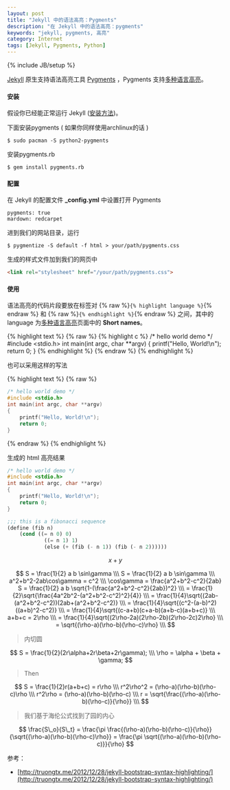 ```yaml
---
layout: post
title: "Jekyll 中的语法高亮：Pygments"
description: "在 Jekyll 中的语法高亮：pygments"
keywords: "jekyll, pygments, 高亮"
category: Internet
tags: [Jekyll, Pygments, Python]
---
```

{% include JB/setup %}

[Jekyll](http://jekyllrb.com/) 原生支持语法高亮工具 [Pygments](http://pygments.org/) ，Pygments 支持[多种语言高亮](http://pygments.org/docs/lexers/)。

#### 安装

假设你已经能正常运行 Jekyll ([安装方法](/internet/2013-07/jekyll-install.html))。

下面安装pygments ( 如果你同样使用archlinux的话 )

    $ sudo pacman -S python2-pygments

<!-- more -->
安装pygments.rb

    $ gem install pygments.rb

#### 配置

在 Jekyll 的配置文件 **_config.yml** 中设置打开 Pygments

    pygments: true
    mardown: redcarpet

进到我们的网站目录，运行

    $ pygmentize -S default -f html > your/path/pygments.css

生成的样式文件加到我们的网页中

```html
<link rel="stylesheet" href="/your/path/pygments.css">
```

#### 使用

语法高亮的代码片段要放在标签对 {% raw %}`{% highlight language %}`{% endraw %} 和 {% raw %}`{% endhighlight %}`{% endraw %} 之间，其中的 language 为[多种语言高亮](http://pygments.org/docs/lexers/)页面中的 **Short names**。

{% highlight text %}
{% raw %}
{% highlight c %}
/* hello world demo */
#include <stdio.h>
int main(int argc, char **argv)
{
    printf("Hello, World!\n");
    return 0;
}
{% endhighlight %}
{% endraw %}
{% endhighlight %}

也可以采用这样的写法

{% highlight text %}
{% raw %}
```c
/* hello world demo */
#include <stdio.h>
int main(int argc, char **argv)
{
    printf("Hello, World!\n");
    return 0;
}
```
{% endraw %}
{% endhighlight %}

生成的 html 高亮结果

```c
/* hello world demo */
#include <stdio.h>
int main(int argc, char **argv)
{
    printf("Hello, World!\n");
    return 0;
}
```

```lisp
;;; this is a fibonacci sequence
(define (fib n)
    (cond ((= n 0) 0)
            ((= n 1) 1)
            (else (+ (fib (- n 1)) (fib (- n 2))))))
```

$$
    x + y 
$$

$$
    S = \frac{1}{2} a b \sin\gamma \\\
    S = \frac{1}{2} a b \sin\gamma \\\
    a^2+b^2-2ab\cos\gamma = c^2 \\\
    \cos\gamma = \frac{a^2+b^2-c^2}{2ab}
    S = \frac{1}{2} a b \sqrt{1-(\frac{a^2+b^2-c^2}{2ab})^2} \\\
    = \frac{1}{2}\sqrt{\frac{4a^2b^2-(a^2+b^2-c^2)^2}{4}} \\\
    = \frac{1}{4}\sqrt{(2ab-(a^2+b^2-c^2))(2ab+(a^2+b^2-c^2)} \\\
    = \frac{1}{4}\sqrt{(c^2-(a-b)^2)((a+b)^2-c^2)} \\\
    = \frac{1}{4}\sqrt{(c-a+b)(c+a-b)(a+b-c)(a+b+c)} \\\
    a+b+c = 2\rho \\\
    = \frac{1}{4}\sqrt{(2\rho-2a)(2\rho-2b)(2\rho-2c)2\rho} \\\
    = \sqrt{(\rho-a)(\rho-b)(\rho-c)\rho} \\\
$$

> 内切圆

$$
    S = \frac{1}{2}(2r\alpha+2r\beta+2r\gamma); \\\
    \rho = \alpha + \beta + \gamma;
$$

>Then

$$
    S = \frac{1}{2}r(a+b+c) = r\rho \\\
    r^2\rho^2 = (\rho-a)(\rho-b)(\rho-c)\rho \\\
    r^2\rho = (\rho-a)(\rho-b)(\rho-c) \\\
    r = \sqrt{\frac{(\rho-a)(\rho-b)(\rho-c)}{\rho}} \\\
$$

> 我们基于海伦公式找到了园的内心

$$
    \frac{S\_o}{S\_t} = \frac{\pi \frac{(\rho-a)(\rho-b)(\rho-c)}{\rho}}{\sqrt{(\rho-a)(\rho-b)(\rho-c)\rho}} = \frac{\pi \sqrt{(\rho-a)(\rho-b)(\rho-c)}}{\rho}
$$


参考：

* [http://truongtx.me/2012/12/28/jekyll-bootstrap-syntax-highlighting/](http://truongtx.me/2012/12/28/jekyll-bootstrap-syntax-highlighting/)

